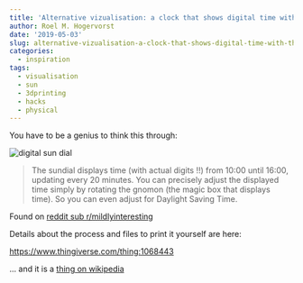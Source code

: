 ```yaml
---
title: 'Alternative vizualisation: a clock that shows digital time with the sun'
author: Roel M. Hogervorst
date: '2019-05-03'
slug: alternative-vizualisation-a-clock-that-shows-digital-time-with-the-sun
categories:
  - inspiration
tags:
  - visualisation
  - sun
  - 3dprinting
  - hacks
  - physical
---
```


You have to be a genius to think this through:

![digital sun dial](https://i.redd.it/yli3r2y5msp21.png)

>The sundial displays time (with actual digits !!) from 10:00 until 16:00, updating every 20 minutes.
You can precisely adjust the displayed time simply by rotating the gnomon (the magic box that displays time). So you can even adjust for Daylight Saving Time.

Found on [reddit sub r/mildlyinteresting](https://www.reddit.com/r/mildlyinteresting/comments/b8fc1t/met_the_guy_who_invented_this_analog_sun_clock/)

Details about the process and files to print it yourself are here:

<https://www.thingiverse.com/thing:1068443>




... and it is a [thing on wikipedia](https://en.wikipedia.org/wiki/Digital_sundial)
